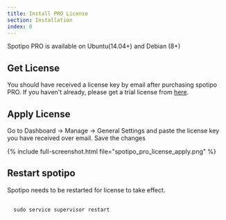 ```yaml
---
title: Install PRO License
section: Installation
index: 0
---
```


Spotipo PRO is available on Ubuntu(14.04+) and Debian (8+)

## Get License

You should have received a license key by email after purchasing spotipo PRO. If you haven't already, please get a trial license from <a href="https://customer.spotipo.com/free-trial/">here</a>.

## Apply License

Go to Dashboard -> Manage -> General Settings and paste the license key you have received over email. Save the changes

{% include full-screenshot.html file="spotipo_pro_license_apply.png" %}

## Restart spotipo

Spotipo needs to be restarted for license to take effect.

<pre>
  <code class="shell">
  sudo service supervisor restart
  </code>
</pre>
